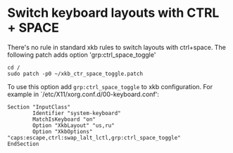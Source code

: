 Switch keyboard layouts with CTRL + SPACE
=========================================

There's no rule in standard xkb rules to switch layouts with ctrl+space.
The following patch adds option 'grp:ctrl_space_toggle'

```
cd /
sudo patch -p0 ~/xkb_ctr_space_toggle.patch
```

To use this option add `grp:ctrl_space_toggle` to xkb configuration.
For example in `/etc/X11/xorg.conf.d/00-keyboard.conf':
```
Section "InputClass"
        Identifier "system-keyboard"
        MatchIsKeyboard "on"
        Option "XkbLayout" "us,ru"
        Option "XkbOptions" "caps:escape,ctrl:swap_lalt_lctl,grp:ctrl_space_toggle"
EndSection
```

